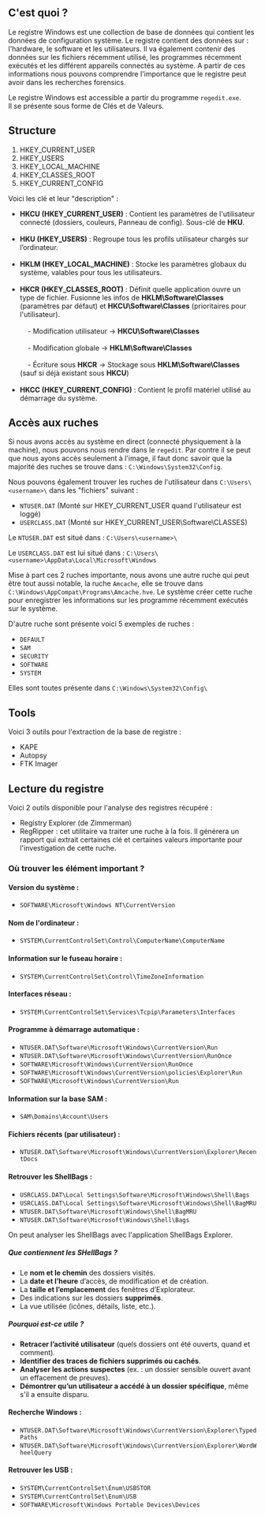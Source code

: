 
## C'est quoi ?  
  
Le registre Windows est une collection de base de données qui contient les données de configuration système. Le registre contient des données sur : l'hardware, le software et les utilisateurs. Il va également contenir des données sur les fichiers récemment utilisé, les programmes récemment exécutés et les différent appareils connectés au système. A partir de ces informations nous pouvons comprendre l'importance que le registre peut avoir dans les recherches forensics.  
  
Le registre Windows est accessible a partir du programme `regedit.exe`.  
Il se présente sous forme de Clés et de Valeurs.  
  
## Structure  
  
1. HKEY_CURRENT_USER  
2. HKEY_USERS  
3. HKEY_LOCAL_MACHINE  
4. HKEY_CLASSES_ROOT  
5. HKEY_CURRENT_CONFIG  
  
Voici les clé et leur "description" :  
- **HKCU (HKEY_CURRENT_USER)** : Contient les paramètres de l'utilisateur connecté (dossiers, couleurs, Panneau de config). Sous-clé de **HKU**.  
     
- **HKU (HKEY_USERS)** : Regroupe tous les profils utilisateur chargés sur l’ordinateur.  
     
- **HKLM (HKEY_LOCAL_MACHINE)** : Stocke les paramètres globaux du système, valables pour tous les utilisateurs.  
     
- **HKCR (HKEY_CLASSES_ROOT)** : Définit quelle application ouvre un type de fichier. Fusionne les infos de **HKLM\Software\Classes** (paramètres par défaut) et **HKCU\Software\Classes** (prioritaires pour l'utilisateur).  
     
    - Modification utilisateur → **HKCU\Software\Classes**  
         
    - Modification globale → **HKLM\Software\Classes**  
         
    - Écriture sous **HKCR** → Stockage sous **HKLM\Software\Classes** (sauf si déjà existant sous **HKCU**)  
         
- **HKCC (HKEY_CURRENT_CONFIG)** : Contient le profil matériel utilisé au démarrage du système.  
## Accès aux ruches  
  
Si nous avons accès au système en direct (connecté physiquement à la machine), nous pouvons nous rendre dans le `regedit`. Par contre il se peut que nous ayons accès seulement à l'image, il faut donc savoir que la majorité des ruches se trouve dans : `C:\Windows\System32\Config`. 

Nous pouvons également trouver les ruches de l'utilisateur dans `C:\Users\<username>\` dans les "fichiers" suivant : 
- `NTUSER.DAT` (Monté sur HKEY_CURRENT_USER quand l'utilisateur est loggé)
- `USERCLASS.DAT` (Monté sur HKEY_CURRENT_USER\Software\CLASSES)

Le ``NTUSER.DAT`` est situé dans : ``C:\Users\<username>\``

Le ``USERCLASS.DAT`` est lui situé dans : ``C:\Users\<username>\AppData\Local\Microsoft\Windows``

Mise à part ces 2 ruches importante, nous avons une autre ruche qui peut être tout aussi notable, la ruche  `Amcache`, elle se trouve dans ``C:\Windows\AppCompat\Programs\Amcache.hve``. Le système créer cette ruche pour enregistrer les informations sur les programme récemment exécutés sur le système.

D'autre ruche sont présente voici 5 exemples de ruches : 
- ``DEFAULT``
- ``SAM``
- ``SECURITY``
- ``SOFTWARE``
- ``SYSTEM``

Elles sont toutes présente dans ``C:\Windows\System32\Config\``

## Tools

Voici 3 outils pour l'extraction de la base de registre : 
- KAPE
- Autopsy
- FTK Imager

## Lecture du registre

Voici 2 outils disponible pour l'analyse des registres récupéré : 
- Registry Explorer (de Zimmerman)
- RegRipper : cet utilitaire va traiter une ruche à la fois. Il générera un rapport qui extrait certaines clé et certaines valeurs importante pour l'investigation de cette ruche. 

### Où trouver les élément important ? 

#### Version du système : 
- ``SOFTWARE\Microsoft\Windows NT\CurrentVersion``

#### Nom de l'ordinateur : 
- ``SYSTEM\CurrentControlSet\Control\ComputerName\ComputerName``

#### Information sur le fuseau horaire : 
- ``SYSTEM\CurrentControlSet\Control\TimeZoneInformation``

#### Interfaces réseau : 
- ``SYSTEM\CurrentControlSet\Services\Tcpip\Parameters\Interfaces``

#### Programme à démarrage automatique : 
- `NTUSER.DAT\Software\Microsoft\Windows\CurrentVersion\Run`
- `NTUSER.DAT\Software\Microsoft\Windows\CurrentVersion\RunOnce`
- `SOFTWARE\Microsoft\Windows\CurrentVersion\RunOnce`
- `SOFTWARE\Microsoft\Windows\CurrentVersion\policies\Explorer\Run`
- `SOFTWARE\Microsoft\Windows\CurrentVersion\Run`

#### Information sur la base SAM : 
- ``SAM\Domains\Account\Users``

#### Fichiers récents (par utilisateur) : 
- `NTUSER.DAT\Software\Microsoft\Windows\CurrentVersion\Explorer\RecentDocs`

#### Retrouver les ShellBags :
- `USRCLASS.DAT\Local Settings\Software\Microsoft\Windows\Shell\Bags`
- `USRCLASS.DAT\Local Settings\Software\Microsoft\Windows\Shell\BagMRU`
- `NTUSER.DAT\Software\Microsoft\Windows\Shell\BagMRU`
- `NTUSER.DAT\Software\Microsoft\Windows\Shell\Bags`

On peut analyser les ShellBags avec l'application ShellBags Explorer.
##### Que contiennent les SHellBags ? 
- Le **nom et le chemin** des dossiers visités.
- La **date et l’heure** d’accès, de modification et de création.
- La **taille et l’emplacement** des fenêtres d’Explorateur.
- Des indications sur les dossiers **supprimés**.
- La vue utilisée (icônes, détails, liste, etc.).

##### Pourquoi est-ce utile ? 
- **Retracer l’activité utilisateur** (quels dossiers ont été ouverts, quand et comment).
- **Identifier des traces de fichiers supprimés ou cachés**.
- **Analyser les actions suspectes** (ex. : un dossier sensible ouvert avant un effacement de preuves).
- **Démontrer qu’un utilisateur a accédé à un dossier spécifique**, même s'il a ensuite disparu.


#### Recherche Windows : 
- `NTUSER.DAT\Software\Microsoft\Windows\CurrentVersion\Explorer\TypedPaths`
- `NTUSER.DAT\Software\Microsoft\Windows\CurrentVersion\Explorer\WordWheelQuery`

#### Retrouver les USB :
- `SYSTEM\CurrentControlSet\Enum\USBSTOR`
- `SYSTEM\CurrentControlSet\Enum\USB`
- ``SOFTWARE\Microsoft\Windows Portable Devices\Devices``
